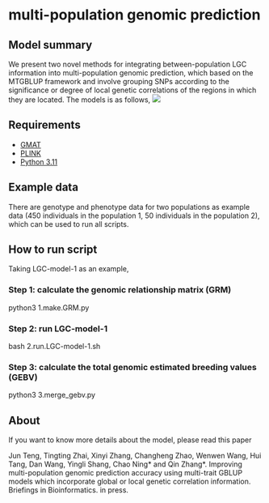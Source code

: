 # multi-population genomic prediction

## Model summary

We present two novel methods for integrating between-population LGC information into multi-population genomic prediction, which based on the MTGBLUP framework and involve grouping SNPs according to the significance or degree of local genetic correlations of the regions in which they are located. The models is as follows,
![](https://github.com/Tengjun0520/multi-population_genomic_prediction/blob/main/model.png)

## Requirements

- [GMAT](https://github.com/chaoning/GMAT)
- [PLINK](https://www.cog-genomics.org/plink/)
- [Python 3.11](https://www.python.org/)

## Example data

There are genotype and phenotype data for two populations as example data (450 individuals in the population 1, 50 individuals in the population 2), which can be used to run all scripts.

## How to run script

Taking LGC-model-1 as an example,

### Step 1: calculate the genomic relationship matrix (GRM)

python3 1.make.GRM.py

### Step 2: run LGC-model-1

bash 2.run.LGC-model-1.sh

### Step 3: calculate the total genomic estimated breeding values (GEBV)

python3 3.merge_gebv.py

## About

If you want to know more details about the model, please read this paper

Jun Teng, Tingting Zhai, Xinyi Zhang, Changheng Zhao, Wenwen Wang, Hui Tang, Dan Wang, Yingli Shang, Chao Ning* and Qin Zhang*. Improving multi-population genomic prediction accuracy using multi-trait GBLUP models which incorporate global or local genetic correlation information. Briefings in Bioinformatics. in press.
